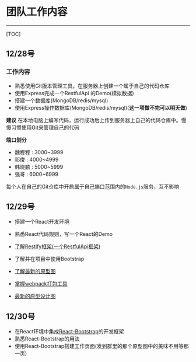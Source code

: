 # 团队工作内容

---

[TOC]

## 12/28号

### 工作内容

- 熟悉使用Git版本管理工具，在服务器上创建一个属于自己的代码仓库
- 使用Express完成一个RestfulApi 的Demo(模拟数据)
- 搭建一个数据库(MongoDB/redis/mysql)
- 使用Express操作数据库(MongoDB/redis/mysql)(**这一项做不完可以明天做**)

**建议**
在本地电脑上编写代码，运行成功后上传到服务器上自己的代码仓库中。慢慢习惯使用Git来管理自己的代码

**端口划分**

- 魏程程 : 3000~3999
- 祁俊 : 4000~4999
- 韩晓鹏 : 5000~5999
- 强哥 : 6000~6999

每个人在自己的Git仓库中开启属于自己端口范围内的`Node.js`服务，互不影响

## 12/29号

- 搭建一个React开发环境
- 熟悉React代码规则，写一个React的Demo
- [了解Restify框架(一个RestfulApi框架)](https://segmentfault.com/a/1190000000369308)
- 了解并在项目中使用Bootstrap
- [了解最新的原型图](https://pro.modao.cc/app/cvkJqYvEke8k0Jp2lZpKoGIM86mmpG8#screen=s90F6856B971482378492142)
- [掌握webpack打包工具](http://blog.csdn.net/yczz/article/details/49250623)

- [最新的原型设计图](https://pro.modao.cc/app/cvkJqYvEke8k0Jp2lZpKoGIM86mmpG8#screen=s90F6856B971482378492142)

## 12/30号

- 在React环境中集成[React-Bootstrap](https://github.com/react-bootstrap/react-bootstrap)的开发框架
- 熟悉React-Bootstrap的用法
- 使用React-Bootstrap搭建工作页面(发到群里的那个原型图中的美味不用等那一页)






